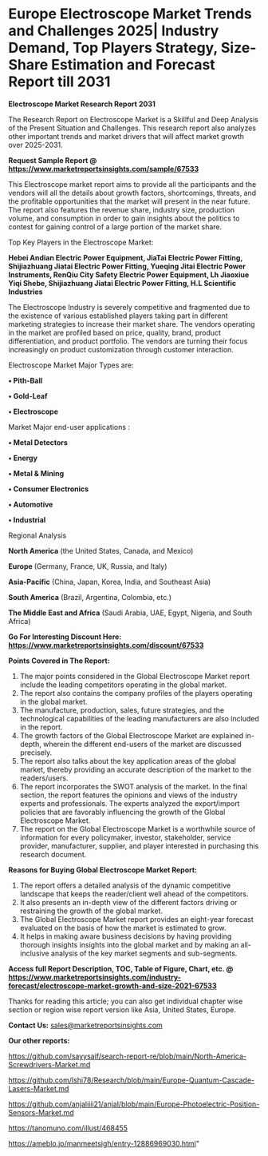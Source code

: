 # Europe Electroscope Market Trends and Challenges 2025| Industry Demand, Top Players Strategy, Size-Share Estimation and Forecast Report till 2031

<strong>Electroscope Market Research Report 2031</strong>

The Research Report on Electroscope Market is a Skillful and Deep Analysis of the Present Situation and Challenges. This research report also analyzes other important trends and market drivers that will affect market growth over 2025-2031.

<strong>Request Sample Report @ <a href=https://www.marketreportsinsights.com/sample/67533>https://www.marketreportsinsights.com/sample/67533</a></strong>

This Electroscope market report aims to provide all the participants and the vendors will all the details about growth factors, shortcomings, threats, and the profitable opportunities that the market will present in the near future. The report also features the revenue share, industry size, production volume, and consumption in order to gain insights about the politics to contest for gaining control of a large portion of the market share.

Top Key Players in the Electroscope Market:

<strong>Hebei Andian Electric Power Equipment, JiaTai Electric Power Fitting, Shijiazhuang Jiatai Electric Power Fitting, Yueqing Jitai Electric Power Instruments, RenQiu City Safety Electric Power Equipment, Lh Jiaoxiue Yiqi Shebe, Shijiazhuang Jiatai Electric Power Fitting, H.L Scientific Industries</strong>

The Electroscope Industry is severely competitive and fragmented due to the existence of various established players taking part in different marketing strategies to increase their market share. The vendors operating in the market are profiled based on price, quality, brand, product differentiation, and product portfolio. The vendors are turning their focus increasingly on product customization through customer interaction.

Electroscope Market Major Types are:

<strong>• Pith-Ball

• Gold-Leaf

• Electroscope</strong>

Market Major end-user applications :

<strong>• Metal Detectors

• Energy

• Metal & Mining

• Consumer Electronics

• Automotive

• Industrial</strong>

Regional Analysis

</u><strong><b>North America</b></strong> (the United States, Canada, and Mexico)

<strong><b>Europe </b></strong>(Germany, France, UK, Russia, and Italy)

<strong><b>Asia-Pacific</b></strong> (China, Japan, Korea, India, and Southeast Asia)

<strong><b>South America</b></strong> (Brazil, Argentina, Colombia, etc.)

<strong><b>The Middle East and Africa</b></strong> (Saudi Arabia, UAE, Egypt, Nigeria, and South Africa)

<strong>Go For Interesting Discount Here: <a href=https://www.marketreportsinsights.com/discount/67533>https://www.marketreportsinsights.com/discount/67533</a></strong>

<strong>Points Covered in The Report:</strong>
<ol>
  <li>The major points considered in the Global Electroscope Market report include the leading competitors operating in the global market.</li>
  <li>The report also contains the company profiles of the players operating in the global market.</li>
  <li>The manufacture, production, sales, future strategies, and the technological capabilities of the leading manufacturers are also included in the report.</li>
  <li>The growth factors of the Global Electroscope Market are explained in-depth, wherein the different end-users of the market are discussed precisely.</li>
  <li>The report also talks about the key application areas of the global market, thereby providing an accurate description of the market to the readers/users.</li>
  <li>The report incorporates the SWOT analysis of the market. In the final section, the report features the opinions and views of the industry experts and professionals. The experts analyzed the export/import policies that are favorably influencing the growth of the Global Electroscope Market.</li>
  <li>The report on the Global Electroscope Market is a worthwhile source of information for every policymaker, investor, stakeholder, service provider, manufacturer, supplier, and player interested in purchasing this research document.</li>
</ol>
<strong>Reasons for Buying Global Electroscope Market Report:</strong>

<ol>
  <li>The report offers a detailed analysis of the dynamic competitive landscape that keeps the reader/client well ahead of the competitors.</li>
  <li>It also presents an in-depth view of the different factors driving or restraining the growth of the global market.</li>
  <li>The Global Electroscope Market report provides an eight-year forecast evaluated on the basis of how the market is estimated to grow.</li>
  <li>It helps in making aware business decisions by having providing thorough insights insights into the global market and by making an all-inclusive analysis of the key market segments and sub-segments.</li>
</ol>
<strong>Access full Report Description, TOC, Table of Figure, Chart, etc. @ <a href=https://www.marketreportsinsights.com/industry-forecast/electroscope-market-growth-and-size-2021-67533>https://www.marketreportsinsights.com/industry-forecast/electroscope-market-growth-and-size-2021-67533</a></strong>


Thanks for reading this article; you can also get individual chapter wise section or region wise report version like Asia, United States, Europe.

<strong>Contact Us:</strong>
sales@marketreportsinsights.com

<strong>Our other reports:</strong>

<a href=https://github.com/sayysaif/search-report-re/blob/main/North-America-Screwdrivers-Market.md>https://github.com/sayysaif/search-report-re/blob/main/North-America-Screwdrivers-Market.md</a>

<a href=https://github.com/Ishi78/Research/blob/main/Europe-Quantum-Cascade-Lasers-Market.md>https://github.com/Ishi78/Research/blob/main/Europe-Quantum-Cascade-Lasers-Market.md</a>

<a href=https://github.com/anjaliiii21/anjal/blob/main/Europe-Photoelectric-Position-Sensors-Market.md>https://github.com/anjaliiii21/anjal/blob/main/Europe-Photoelectric-Position-Sensors-Market.md</a>

<a href=https://tanomuno.com/illust/468455>https://tanomuno.com/illust/468455</a>

<a href=https://ameblo.jp/manmeetsigh/entry-12886969030.html>https://ameblo.jp/manmeetsigh/entry-12886969030.html</a>"
